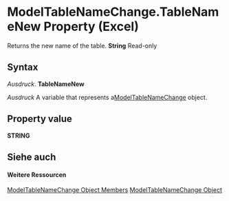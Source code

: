 
# ModelTableNameChange.TableNameNew Property (Excel)

Returns the new name of the table.  **String** Read-only


## Syntax

 _Ausdruck_. **TableNameNew**

 _Ausdruck_ A variable that represents a[ModelTableNameChange](f739aed8-aa89-a05d-fa84-8ae2520576fb.md) object.


## Property value

 **STRING**


## Siehe auch


#### Weitere Ressourcen


[ModelTableNameChange Object Members](http://msdn.microsoft.com/library/7739e58b-9e02-cd98-eef5-d30555abd1e5%28Office.15%29.aspx)
[ModelTableNameChange Object](f739aed8-aa89-a05d-fa84-8ae2520576fb.md)